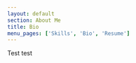 ```yaml
---
layout: default
section: About Me
title: Bio
menu_pages: ['Skills', 'Bio', 'Resume']
---
```


Test test
